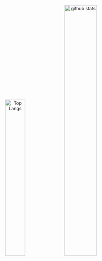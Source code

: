 <p align="center"> 
  <img alt="Top Langs" vertical-align="top" width="35.5%" src="https://github-readme-stats.vercel.app/api/top-langs/?username=JinganLiu&count_private=true&layout=compact&show_icons=truek&theme=shadow_green" />
  
  <img alt="github stats" vertical-align="top" width="45%" src="https://github-readme-stats.vercel.app/api?username=JinganLiu&&show_icons=ture&theme=shadow_green" />
</p>



<!--
**JinganLiu/JinganLiu** is a ✨ _special_ ✨ repository because its `README.md` (this file) appears on your GitHub profile.

Here are some ideas to get you started:

- 🔭 I’m currently working on ...
- 🌱 I’m currently learning ...
- 👯 I’m looking to collaborate on ...
- 🤔 I’m looking for help with ...
- 💬 Ask me about ...
- 📫 How to reach me: ...
- 😄 Pronouns: ...
- ⚡ Fun fact: ...
-->
